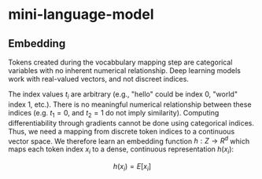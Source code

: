 # mini-language-model


## Embedding

Tokens created during the vocabbulary mapping step are categorical variables with no inherent numerical relationship. Deep learning models work with real-valued vectors, and not discreet indices. 

The index values $t_i$ are arbitrary (e.g., "hello" could be index 0, "world" index 1, etc.). There is no meaningful numerical relationship between these indices (e.g. $t_1 = 0$, ​and $t_2 = 1$ do not imply similarity). Computing differentiability through gradients cannot be done using categorical indices. Thus, we need a mapping from discrete token indices to a continuous vector space. We therefore learn an embedding function $h: Z \to R^d$ which maps each token index $x_i$ to a dense, continuous representation $h(x_i)$:

$$
h(x_i) = E[x_i]
$$
